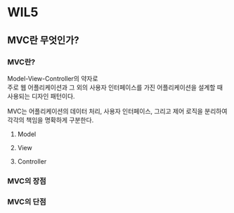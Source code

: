 # WIL5

MVC란 무엇인가?
---
### MVC란?
Model-View-Controller의 약자로   
주로 웹 어플리케이션과 그 외의 사용자 인터페이스를 가진 어플리케이션을 설계할 때 사용되는 디자인 패턴이다.   

MVC는 어플리케이션의 데이터 처리, 사용자 인터페이스, 그리고 제어 로직을 분리하여 각각의 책임을 명확하게 구분한다.

1. Model

2. View

3. Controller


### MVC의 장점

### MVC의 단점